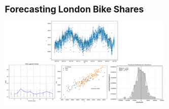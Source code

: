 # Forecasting London Bike Shares

<p align="center"><img src="data/figures/daily_forecasts.png" width=1200></p>
